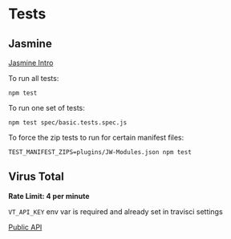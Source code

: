 # Tests

## Jasmine

[Jasmine Intro](https://jasmine.github.io/2.8/introduction.html)

To run all tests:
```
npm test
```

To run one set of tests:
```
npm test spec/basic.tests.spec.js
```

To force the zip tests to run for certain manifest files:
```
TEST_MANIFEST_ZIPS=plugins/JW-Modules.json npm test
```

## Virus Total

**Rate Limit: 4 per minute**

`VT_API_KEY` env var is required and already set in travisci settings

[Public API](https://www.virustotal.com/en/documentation/public-api/v2/)


